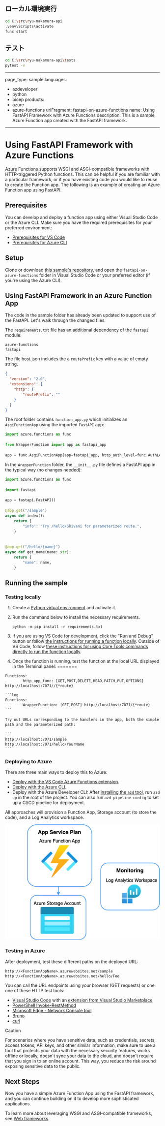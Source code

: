## ローカル環境実行
```sh
cd C:\src\ryu-nakamura-api
.venv\Scripts\activate
func start
```

## テスト

```sh
cd C:\src\ryu-nakamura-api\tests
pytest -v
```


---
page_type: sample
languages:
- azdeveloper
- python
- bicep
products:
- azure
- azure-functions
urlFragment: fastapi-on-azure-functions
name: Using FastAPI Framework with Azure Functions
description: This is a sample Azure Function app created with the FastAPI framework.
---
<!-- YAML front-matter schema: https://review.learn.microsoft.com/en-us/help/contribute/samples/process/onboarding?branch=main#supported-metadata-fields-for-readmemd -->

# Using FastAPI Framework with Azure Functions

Azure Functions supports WSGI and ASGI-compatible frameworks with HTTP-triggered Python functions. This can be helpful if you are familiar with a particular framework, or if you have existing code you would like to reuse to create the Function app. The following is an example of creating an Azure Function app using FastAPI.

## Prerequisites

You can develop and deploy a function app using either Visual Studio Code or the Azure CLI. Make sure you have the required prerequisites for your preferred environment:

* [Prerequisites for VS Code](https://docs.microsoft.com/azure/azure-functions/create-first-function-vs-code-python#configure-your-environment)
* [Prerequisites for Azure CLI](https://docs.microsoft.com/azure/azure-functions/create-first-function-cli-python#configure-your-local-environment)

## Setup

Clone or download [this sample's repository](https://github.com/Azure-Samples/fastapi-on-azure-functions/), and open the `fastapi-on-azure-functions` folder in Visual Studio Code or your preferred editor (if you're using the Azure CLI).

## Using FastAPI Framework in an Azure Function App

The code in the sample folder has already been updated to support use of the FastAPI. Let's walk through the changed files.

The `requirements.txt` file has an additional dependency of the `fastapi` module:

```
azure-functions
fastapi
```


The file host.json includes the a `routePrefix` key with a value of empty string.

```json
{
  "version": "2.0",
  "extensions": {
    "http": {
        "routePrefix": ""
    }
  }
}
```


The root folder contains `function_app.py` which initializes an `AsgiFunctionApp` using the imported `FastAPI` app:

```python
import azure.functions as func

from WrapperFunction import app as fastapi_app

app = func.AsgiFunctionApp(app=fastapi_app, http_auth_level=func.AuthLevel.ANONYMOUS)
```

In the `WrapperFunction` folder, the `__init__.py` file defines a FastAPI app in the typical way (no changes needed):

```python
import azure.functions as func

import fastapi

app = fastapi.FastAPI()

@app.get("/sample")
async def index():
    return {
        "info": "Try /hello/Shivani for parameterized route.",
    }


@app.get("/hello/{name}")
async def get_name(name: str):
    return {
        "name": name,
    }
```

## Running the sample

### Testing locally

1. Create a [Python virtual environment](https://docs.python.org/3/tutorial/venv.html#creating-virtual-environments) and activate it.

2. Run the command below to install the necessary requirements.

    ```log
    python -m pip install -r requirements.txt
    ```

3. If you are using VS Code for development, click the "Run and Debug" button or follow [the instructions for running a function locally](https://docs.microsoft.com/azure/azure-functions/create-first-function-vs-code-python#run-the-function-locally). Outside of VS Code, follow [these instructions for using Core Tools commands directly to run the function locally](https://docs.microsoft.com/azure/azure-functions/functions-run-local?tabs=v4%2Cwindows%2Cpython%2Cportal%2Cbash#start).

4. Once the function is running, test the function at the local URL displayed in the Terminal panel:
=======
```log
Functions:
        http_app_func: [GET,POST,DELETE,HEAD,PATCH,PUT,OPTIONS] http://localhost:7071//{*route}
```

    ```log
    Functions:
            WrapperFunction: [GET,POST] http://localhost:7071/{*route}
    ```

    Try out URLs corresponding to the handlers in the app, both the simple path and the parameterized path:

    ```
    http://localhost:7071/sample
    http://localhost:7071/hello/YourName
    ```

### Deploying to Azure

There are three main ways to deploy this to Azure:

* [Deploy with the VS Code Azure Functions extension](https://docs.microsoft.com/en-us/azure/azure-functions/create-first-function-vs-code-python#publish-the-project-to-azure). 
* [Deploy with the Azure CLI](https://docs.microsoft.com/en-us/azure/azure-functions/create-first-function-cli-python?tabs=azure-cli%2Cbash%2Cbrowser#create-supporting-azure-resources-for-your-function).
* Deploy with the Azure Developer CLI: After [installing the `azd` tool](https://learn.microsoft.com/en-us/azure/developer/azure-developer-cli/install-azd?tabs=localinstall%2Cwindows%2Cbrew), run `azd up` in the root of the project. You can also run `azd pipeline config` to set up a CI/CD pipeline for deployment.

All approaches will provision a Function App, Storage account (to store the code), and a Log Analytics workspace.

![Azure resources created by the deployment: Function App, Storage Account, Log Analytics workspace](./readme_diagram.png)

### Testing in Azure

After deployment, test these different paths on the deployed URL: 

```
http://<FunctionAppName>.azurewebsites.net/sample
http://<FunctionAppName>.azurewebsites.net/hello/Foo
```
You can call the URL endpoints using your browser (GET requests) or one one of these HTTP test tools:

- [Visual Studio Code](https://code.visualstudio.com/download) with an [extension from Visual Studio Marketplace](https://marketplace.visualstudio.com/vscode)
- [PowerShell Invoke-RestMethod](https://learn.microsoft.com/powershell/module/microsoft.powershell.utility/invoke-restmethod)
- [Microsoft Edge - Network Console tool](https://learn.microsoft.com/microsoft-edge/devtools-guide-chromium/network-console/network-console-tool)
- [Bruno](https://www.usebruno.com/)
- [curl](https://curl.se/)

> [!CAUTION]  
> For scenarios where you have sensitive data, such as credentials, secrets, access tokens, 
> API keys, and other similar information, make sure to use a tool that protects your data 
> with the necessary security features, works offline or locally, doesn't sync your data to 
> the cloud, and doesn't require that you sign in to an online account. This way, you reduce 
> the risk around exposing sensitive data to the public.

## Next Steps

Now you have a simple Azure Function App using the FastAPI framework, and you can continue building on it to develop more sophisticated applications.

To learn more about leveraging WSGI and ASGI-compatible frameworks, see [Web frameworks](https://docs.microsoft.com/azure/azure-functions/functions-reference-python?tabs=asgi%2Cazurecli-linux%2Capplication-level#web-frameworks).
